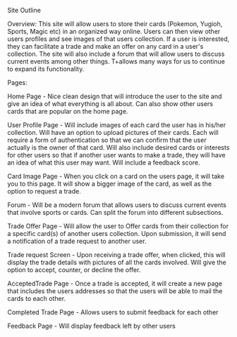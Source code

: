 Site Outline

Overview:
	This site will allow users to store their cards (Pokemon, Yugioh, Sports, Magic etc) in an organized way online. Users can then view other users profiles and see images of that users collection. If a user is interested, they can facilitate a trade and make an offer on any card in a user's collection. The site will also include a forum that will allow users to discuss current events among other things. T+allows many ways for us to continue to expand its functionality.


Pages:

Home Page - Nice clean design that will introduce the user to the site and give an idea of what everything is all about. Can also show other users cards that are popular on the home page.




User Profile Page - Will include images of each card the user has in his/her collection. Will have an option to upload pictures of their cards. Each will require a form of authentication so that we can confirm that the user actually is the owner of that card. Will also include desired cards or interests for other users so that if another user wants to make a trade, they will have an idea of what this user may want. Will include a feedback score.


Card Image Page - When you click on a card on the users page, it will take you to this page. It will show a bigger image of the card, as well as the option to request a trade.

Forum - Will be a modern forum that allows users to discuss current events that involve sports or cards. Can split the forum into different subsections.


Trade Offer Page - Will allow the user to Offer cards from their collection for a specific card(s) of another users collection. Upon submission, it will send a notification of a trade request to another user.

Trade request Screen - Upon receiving a trade offer, when clicked, this will display the trade details with pictures of all the cards involved. Will give the option to accept, counter, or decline the offer.

AcceptedTrade Page - Once a trade is accepted, it will create a new page that includes the users addresses so that the users will be able to mail the cards to each other.


Completed Trade Page - Allows users to submit feedback for each other

Feedback Page - Will display feedback left by other users


